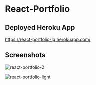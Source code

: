 # React-Portfolio

## Deployed Heroku App

https://react-portfolio-lg.herokuapp.com/

## Screenshots

![react-portfolio-2](https://user-images.githubusercontent.com/89287787/155240252-2b8894e7-421d-4c17-83a5-bd5ff9f0bdb2.png)

![react-portfolio-light](https://user-images.githubusercontent.com/89287787/155240258-fe217ec8-114c-421c-9880-9582b76da0f1.png)